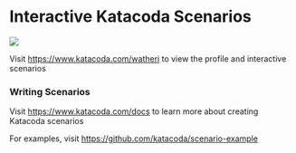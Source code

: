 # Interactive Katacoda Scenarios

[![](http://shields.katacoda.com/katacoda/watheri/count.svg)](https://www.katacoda.com/watheri "Get your profile on Katacoda.com")

Visit https://www.katacoda.com/watheri to view the profile and interactive scenarios

### Writing Scenarios
Visit https://www.katacoda.com/docs to learn more about creating Katacoda scenarios

For examples, visit https://github.com/katacoda/scenario-example
